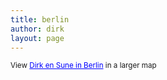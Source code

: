 ```yaml
---
title: berlin
author: dirk
layout: page
---
```

  
<small>View <a href="https://maps.google.com/maps/ms?msa=0&msid=201807381277782150773.0004c38b59516621bf657&ie=UTF8&ll=52.504644,13.374443&spn=0.033221,0.04859&t=m&source=embed" style="color:#0000FF;text-align:left">Dirk en Sune in Berlin</a> in a larger map</small>
